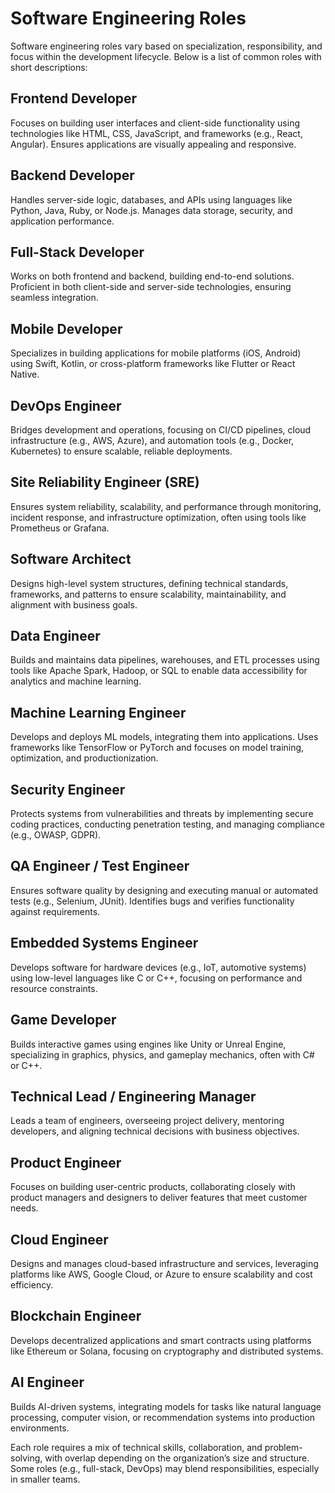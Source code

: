 # Software Engineering Roles

Software engineering roles vary based on specialization, responsibility, and focus within the development lifecycle. Below is a list of common roles with short descriptions:

## Frontend Developer
Focuses on building user interfaces and client-side functionality using technologies like HTML, CSS, JavaScript, and frameworks (e.g., React, Angular). Ensures applications are visually appealing and responsive.  

## Backend Developer  
Handles server-side logic, databases, and APIs using languages like Python, Java, Ruby, or Node.js. Manages data storage, security, and application performance.  

## Full-Stack Developer  
Works on both frontend and backend, building end-to-end solutions. Proficient in both client-side and server-side technologies, ensuring seamless integration.  

## Mobile Developer  
Specializes in building applications for mobile platforms (iOS, Android) using Swift, Kotlin, or cross-platform frameworks like Flutter or React Native.  

## DevOps Engineer  
Bridges development and operations, focusing on CI/CD pipelines, cloud infrastructure (e.g., AWS, Azure), and automation tools (e.g., Docker, Kubernetes) to ensure scalable, reliable deployments.  

## Site Reliability Engineer (SRE) 
Ensures system reliability, scalability, and performance through monitoring, incident response, and infrastructure optimization, often using tools like Prometheus or Grafana.  

## Software Architect  
Designs high-level system structures, defining technical standards, frameworks, and patterns to ensure scalability, maintainability, and alignment with business goals.  

## Data Engineer  
Builds and maintains data pipelines, warehouses, and ETL processes using tools like Apache Spark, Hadoop, or SQL to enable data accessibility for analytics and machine learning.  

## Machine Learning Engineer  
Develops and deploys ML models, integrating them into applications. Uses frameworks like TensorFlow or PyTorch and focuses on model training, optimization, and productionization.  

## Security Engineer  
Protects systems from vulnerabilities and threats by implementing secure coding practices, conducting penetration testing, and managing compliance (e.g., OWASP, GDPR).  

## QA Engineer / Test Engineer 
Ensures software quality by designing and executing manual or automated tests (e.g., Selenium, JUnit). Identifies bugs and verifies functionality against requirements.  

## Embedded Systems Engineer  
Develops software for hardware devices (e.g., IoT, automotive systems) using low-level languages like C or C++, focusing on performance and resource constraints.  

## Game Developer
Builds interactive games using engines like Unity or Unreal Engine, specializing in graphics, physics, and gameplay mechanics, often with C\# or C++.  

## Technical Lead / Engineering Manager  
Leads a team of engineers, overseeing project delivery, mentoring developers, and aligning technical decisions with business objectives.  

## Product Engineer  
Focuses on building user-centric products, collaborating closely with product managers and designers to deliver features that meet customer needs.  

## Cloud Engineer  
Designs and manages cloud-based infrastructure and services, leveraging platforms like AWS, Google Cloud, or Azure to ensure scalability and cost efficiency.  

## Blockchain Engineer  
Develops decentralized applications and smart contracts using platforms like Ethereum or Solana, focusing on cryptography and distributed systems.  

## AI Engineer  
Builds AI-driven systems, integrating models for tasks like natural language processing, computer vision, or recommendation systems into production environments.

Each role requires a mix of technical skills, collaboration, and problem-solving, with overlap depending on the organization’s size and structure. Some roles (e.g., full-stack, DevOps) may blend responsibilities, especially in smaller teams.

